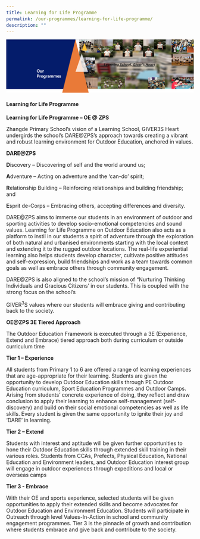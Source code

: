 ```yaml
---
title: Learning for Life Programme
permalink: /our-programmes/learning-for-life-programme/
description: ""
---
```

<img src="/images/OurProgrammes1.png">
<h4><strong>Learning for Life Programme</strong></h4>
<p><strong>Learning for Life Programme &ndash; OE @ ZPS</strong></p>
<p>Zhangde Primary School&rsquo;s vision of a Learning School, GIVER3S Heart undergirds the school&rsquo;s&nbsp;DARE@ZPS&rsquo;s&nbsp;approach towards creating a vibrant and robust learning environment for Outdoor Education, anchored in values.</p>
<p><strong>DARE@ZPS</strong></p>
<p><strong>D</strong>iscovery &ndash; Discovering of self and the world around us;</p>
<p><strong>A</strong>dventure &ndash; Acting on adventure and the &lsquo;can-do&rsquo; spirit;</p>
<p><strong>R</strong>elationship Building &ndash; Reinforcing relationships and building friendship; and</p>
<p><strong>E</strong>sprit de-Corps &ndash; Embracing others, accepting differences and diversity.</p>
<p>DARE@ZPS aims to immerse our students in an environment of outdoor and sporting activities to develop socio-emotional competencies and sound values. Learning for Life Programme on Outdoor Education also acts as a platform to instil in our students a spirit of adventure through the exploration of both natural and urbanised environments starting with the local context and extending it to the rugged outdoor locations. The real-life experiential learning also helps students develop character, cultivate positive attitudes and self-expression, build friendships and work as a team towards common goals as well as embrace others through community engagement.</p>
<p>DARE@ZPS is also aligned to the school&rsquo;s mission of &ldquo;Nurturing Thinking Individuals and Gracious Citizens&rsquo; in our students. This is coupled with the strong focus on the school&rsquo;s</p>
<p>GIVER<sup>3</sup>S values where our students will embrace giving and contributing back to the society.</p>
<p><strong>OE@ZPS 3E Tiered Approach</strong></p>
<p>The Outdoor Education Framework is executed through a 3E (Experience, Extend and Embrace) tiered approach both during curriculum or outside curriculum time</p>
<p><strong>Tier 1 &ndash; Experience</strong></p>
<p>All students from Primary 1 to 6 are offered a range of learning experiences that are age-appropriate for their learning. Students are given the opportunity to develop Outdoor Education skills through PE Outdoor Education curriculum, Sport Education Programmes and Outdoor Camps. Arising from students&rsquo; concrete experience of doing, they reflect and draw conclusion to apply their learning to enhance self-management (self-discovery) and build on their social emotional competencies as well as life skills. Every student is given the same opportunity to ignite their joy and &lsquo;DARE&rsquo; in learning.&nbsp;</p>
<p><strong>Tier 2 &ndash; Extend</strong></p>
<p>Students with interest and aptitude will be given further opportunities to hone their Outdoor Education skills through extended skill training in their various roles. Students from CCAs, Prefects, Physical Education, National Education and Environment leaders, and Outdoor Education interest group will engage in outdoor experiences through expeditions and local or overseas camps</p>
<p><strong>Tier 3 - Embrace</strong></p>
<p>With their OE and sports experience, selected students will be given opportunities to apply their extended skills and become advocates for Outdoor Education and Environment Education. Students will participate in Outreach through level Values-In-Action in school and community engagement programmes. Tier 3 is the pinnacle of growth and contribution where students embrace and give back and contribute to the society.&nbsp;</p>